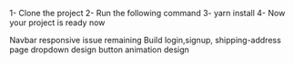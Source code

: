 1- Clone the project
2- Run the following command
3- yarn install
4- Now your project is ready now

Navbar responsive issue remaining
Build login,signup, shipping-address page
dropdown design
button animation design



